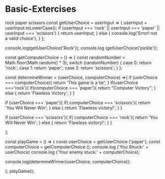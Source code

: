 # Basic-Extercises
rock paper scissors
const getUserChoice = userInput => {
userInput = userInput.toLowerCase();
if (userInput === 'rock' || userInput === 'paper' || userInput === 'scissors') {
  return userInput;
} else {
  console.log('Error! not a valid choice');
}
};

console.log(getUserChoice('Rock'));
console.log (getUserChoice('pickle'));

const getComputerChoice = () => {
  const randomNumber = Math.floor(Math.random() * 3);
  switch (randomNumber) {
  case 0:
    return 'rock';
  case 1:
    return 'paper';
  case 2:
   return 'scissors';
   }
};

const determineWinner = (userChoice, computerChoice) =>{
if (userChoice === computerChoice){
  return 'This game is a tie';
  }
  if(userChoice ==='rock'){
    if(computerChoice === 'paper'){
      return "Computer Victory";
    } else {
      return 'Flawless Victory';
      }
    }

if (userChoice === 'paper'){
  if( computerChoice === 'scissors'){
    return 'You Will Never Win';
  } else {
    return 'Flawless victory!';
  }
}

  

if (userChoice === 'scissors'){
  if( computerChoice === 'rock'){
    return 'You Will Never Win';
  } else {
    return 'Flawless victory!';
    }
}

};

const playGame = () => {
  const userChoice = getUserChoice ('paper');
  const computerChoice = getComputerChoice ();
  console.log ('You Struck:' + userChoice)
  console.log ('Your enemy stuck:' + computerChoice);

  console.log(determineWinner(userChoice, computerChoice));

};
playGame();
